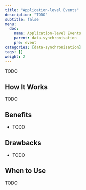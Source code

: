```yaml
---
title: "Application-level Events"
description: "TODO"
subtitle: false
menu:
  doc:
    name: Application-level Events
    parent: data-synchronisation
    pre: event
categories: [data-synchronisation]
tags: []
weight: 2
---
```


TODO

## How It Works

TODO

## Benefits

- TODO

## Drawbacks

- TODO

## When to Use

TODO
